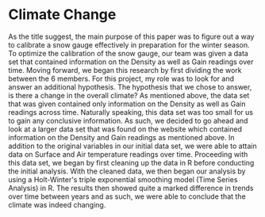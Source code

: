 # Climate Change
As the title suggest, the main purpose of this paper was to figure out a way to calibrate a snow gauge effectively in preparation for the winter season. To optimize the calibration of the snow gauge, our team was given a data set that contained information on the Density as well as Gain readings over time. Moving forward, we began this research by first dividing the work between the 6 members.  For this project, my role was to look for and answer an additional hypothesis. The hypothesis that we chose to answer, is there a change in the overall climate? As mentioned above, the data set that was given contained only information on the Density as well as Gain readings across time. Naturally speaking, this data set was too small for us to gain any conclusive information. As such, we decided to go ahead and look at a larger data set that was found on the website which contained information on the Density and Gain readings as mentioned above. In addition to the original variables in our initial data set, we were able to attain data on Surface and Air temperature readings over time. Proceeding with this data set, we began by first cleaning up the data in R before conducting the initial analysis. With the cleaned data, we then began our analysis by using a Holt-Winter's triple exponential smoothing model (Time Series Analysis) in R. The results then showed quite a marked difference in trends over time between years and as such, we were able to conclude that the climate was indeed changing.
